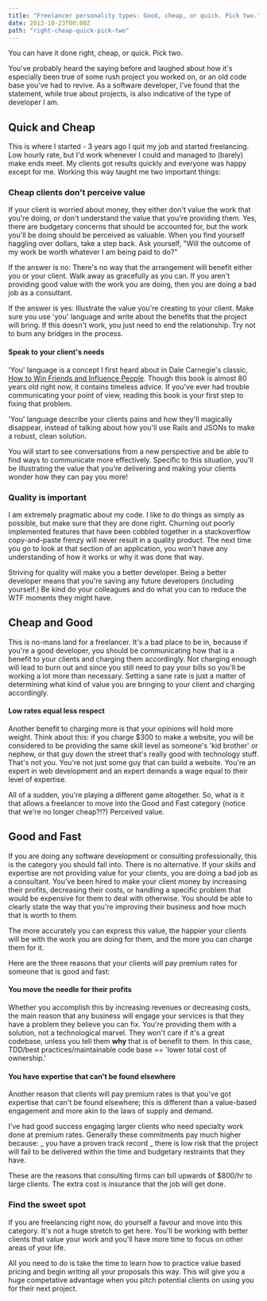 ```yaml
---
title: "Freelancer personality types: Good, cheap, or quick. Pick two."
date: 2013-10-23T00:00Z
path: "right-cheap-quick-pick-two"
---
```


You can have it done right, cheap, or quick. Pick two.

You've probably heard the saying before and laughed about how it's especially
been true of some rush project you worked on, or an old code base you've had to
revive. As a software developer, I've found that the statement, while true about
projects, is also indicative of the type of developer I am.

## Quick and Cheap

This is where I started - 3 years ago I quit my job and started freelancing. Low
hourly rate, but I'd work whenever I could and managed to (barely) make ends
meet. My clients got results quickly and everyone was happy except for me.
Working this way taught me two important things:

### Cheap clients don't perceive value

If your client is worried about money, they either don't value the work that
you're doing, or don't understand the value that you're providing them. Yes,
there are budgetary concerns that should be accounted for, but the work you'll
be doing should be perceived as valuable. When you find yourself haggling over
dollars, take a step back. Ask yourself, "Will the outcome of my work be worth
whatever I am being paid to do?"

If the answer is no: There's no way that the arrangement will benefit either you
or your client. Walk away as gracefully as you can. If you aren't providing good
value with the work you are doing, then you are doing a bad job as a consultant.

If the answer is yes: Illustrate the value you're creating to your client. Make
sure you use 'you' language and write about the benefits that the project will
bring. If this doesn't work, you just need to end the relationship. Try not to
burn any bridges in the process.

#### Speak to your client's needs

'You' language is a concept I first heard about in Dale Carnegie's classic,
<a href="http://www.amazon.com/gp/product/B003WEAI4E/ref=as_li_qf_sp_asin_tl?ie=UTF8&amp;camp=1789&amp;creative=9325&amp;creativeASIN=B003WEAI4E&amp;linkCode=as2&amp;tag=mattlehn-20">How
to Win Friends and Influence People</a>. Though this book is almost 80 years old
right now, it contains timeless advice. If you've ever had trouble communicating
your point of view, reading this book is your first step to fixing that problem.

'You' language describe your clients pains and how they'll magically disappear,
instead of talking about how you'll use Rails and JSONs to make a robust, clean
solution.

You will start to see conversations from a new perspective and be able to find
ways to communicate more effectively. Specific to this situation, you'll be
illustrating the value that you're delivering and making your clients wonder how
they can pay you more!

### Quality is important

I am extremely pragmatic about my code. I like to do things as simply as
possible, but make sure that they are done right. Churning out poorly
implemented features that have been cobbled together in a stackoverflow
copy-and-paste frenzy will never result in a quality product. The next time you
go to look at that section of an application, you won't have any understanding
of how it works or why it was done that way.

Striving for quality will make you a better developer. Being a better developer
means that you're saving any future developers (including yourself.) Be kind do
your colleagues and do what you can to reduce the WTF moments they might have.

## Cheap and Good

This is no-mans land for a freelancer. It's a bad place to be in, because if
you're a good developer, you should be communicating how that is a benefit to
your clients and charging them accordingly. Not charging enough will lead to
burn out and since you still need to pay your bills so you'll be working a lot
more than necessary. Setting a sane rate is just a matter of determining what
kind of value you are bringing to your client and charging accordingly.

#### Low rates equal less respect

Another benefit to charging more is that your opinions will hold more weight.
Think about this: if you charge \$300 to make a website, you will be considered
to be providing the same skill level as someone's 'kid brother' or nephew, or
that guy down the street that's really good with technology stuff. That's not
you. You're not just some guy that can build a website. You're an expert in web
development and an expert demands a wage equal to their level of expertise.

All of a sudden, you're playing a different game altogether. So, what is it that
allows a freelancer to move into the Good and Fast category (notice that we're
no longer cheap?!?) Perceived value.

## Good and Fast

If you are doing any software development or consulting professionally, this is
the category you should fall into. There is no alternative. If your skills and
expertise are not providing value for your clients, you are doing a bad job as a
consultant. You've been hired to make your client money by increasing their
profits, decreasing their costs, or handling a specific problem that would be
expensive for them to deal with otherwise. You should be able to clearly state
the way that you're improving their business and how much that is worth to them.

The more accurately you can express this value, the happier your clients will be
with the work you are doing for them, and the more you can charge them for it.

Here are the three reasons that your clients will pay premium rates for someone
that is good and fast:

#### You move the needle for their profits

Whether you accomplish this by increasing revenues or decreasing costs, the main
reason that any business will engage your services is that they have a problem
they believe you can fix. You're providing them with a solution, not a
technological marvel. They won't care if it's a great codebase, unless you tell
them <strong>why</strong> that is of benefit to them. In this case, TDD/best
practices/maintainable code base == 'lower total cost of ownership.'

#### You have expertise that can't be found elsewhere

Another reason that clients will pay premium rates is that you've got expertise
that can't be found elsewhere; this is different than a value-based engagement
and more akin to the laws of supply and demand.

I've had good success engaging larger clients who need specialty work done at
premium rates. Generally these commitments pay much higher because: _ you have a
proven track record _ there is low risk that the project will fail to be
delivered within the time and budgetary restraints that they have.

These are the reasons that consulting firms can bill upwards of \$800/hr to
large clients. The extra cost is insurance that the job will get done.

### Find the sweet spot

If you are freelancing right now, do yourself a favour and move into this
category. It's not a huge stretch to get here. You'll be working with better
clients that value your work and you'll have more time to focus on other areas
of your life.

All you need to do is take the time to learn how to practice value based pricing
and begin writing all your proposals this way. This will give you a huge
competative advantage when you pitch potential clients on using you for their
next project.
